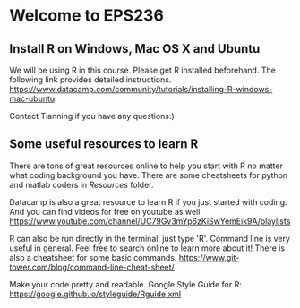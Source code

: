 # Welcome to EPS236

## Install R on Windows, Mac OS X and Ubuntu

We will be using R in this course. Please get R installed beforehand. The following link provides detailed instructions. 
https://www.datacamp.com/community/tutorials/installing-R-windows-mac-ubuntu

Contact Tianning if you have any questions:)

## Some useful resources to learn R

There are tons of great resources online to help you start with R no matter what coding background you have. There are some cheatsheets for python and matlab coders in *Resources* folder. 

Datacamp is also a great resource to learn R if you just started with coding. And you can find videos for free on youtube as well. https://www.youtube.com/channel/UC79Gv3mYp6zKiSwYemEik9A/playlists

R can also be run directly in the terminal, just type 'R'. Command line is very useful in general. Feel free to search online to learn more about it! There is also a cheatsheet for some basic commands. https://www.git-tower.com/blog/command-line-cheat-sheet/

Make your code pretty and readable. Google Style Guide for R: https://google.github.io/styleguide/Rguide.xml
